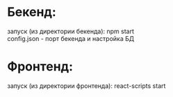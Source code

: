 # Бекенд:
запуск (из директории бекенда): npm start <br>
config.json - порт бекенда и настройка БД
# Фронтенд:
запуск (из директории фронтенда): react-scripts start

